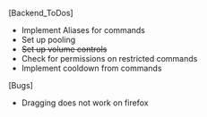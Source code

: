 
[Backend_ToDos]
* Implement Aliases for commands
* Set up pooling
* ~~Set up volume controls~~
* Check for permissions on restricted commands
* Implement cooldown from commands

[Bugs]
  * Dragging does not work on firefox